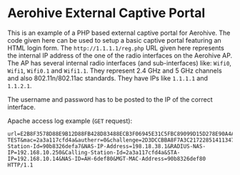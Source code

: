 # Aerohive External Captive Portal

This is an example of a PHP based external captive portal for Aerohive. The code given here can be used to setup a basic captive portal featuring an HTML login form. The `http://1.1.1.1/reg.php` URL given here represents the internal IP address of the one of the radio interfaces on the Aerohive AP. The AP has several internal radio interfaces (and sub-interfaces) like: `Wifi0`, `Wifi1`, `Wifi0.1` and `Wifi1.1`. They represent 2.4 GHz and 5 GHz channels and also 802.11n/802.11ac standards. They have IPs like `1.1.1.1` and `1.1.2.1`.

The username and password has to be posted to the IP of the correct interface.

Apache access log example (`GET` request):

```
url=E2B8F3578D88E9B12D88FB428D83488ECB3F06945E31C5FBC89099D15D278E90A4AFE84A98C0A3BC2794F4538BA813C896&ssid=CAPTIVE-TEST&mac=2a3a117cfd4a&autherr=0&challenge=2D3DCCBBA8F7A3C217228514113476D1&Called-Station-Id=90b8326defa7&NAS-IP-Address=198.18.38.1&RADIUS-NAS-IP=192.168.10.250&Calling-Station-Id=2a3a117cfd4a&STA-IP=192.168.10.14&NAS-ID=AH-6def80&MGT-MAC-Address=90b8326def80 HTTP/1.1
```
